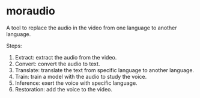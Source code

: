 # moraudio
A tool to replace the audio in the video from one language to another language.

Steps:
1. Extract: extract the audio from the video.
2. Convert: convert the audio to text.
3. Translate: translate the text from specific language to another language.
4. Train: train a model with the audio to study the voice.
5. Inference: exert the voice with specific language.
6. Restoration: add the voice to the video.


